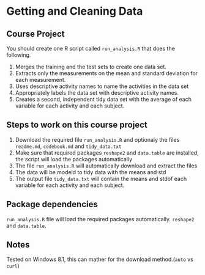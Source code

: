 # Getting and Cleaning Data

## Course Project

You should create one R script called ```run_analysis.R``` that does the following.

1. Merges the training and the test sets to create one data set.
2. Extracts only the measurements on the mean and standard deviation for each measurement.
3. Uses descriptive activity names to name the activities in the data set
4. Appropriately labels the data set with descriptive activity names.
5. Creates a second, independent tidy data set with the average of each variable for each activity and each subject.


## Steps to work on this course project


1. Download the  required file ```run_analysis.R``` and optionaly the files ```readme.md```, ```codebook.md``` and ```tidy_data.txt```
2. Make sure that required packages ```reshape2``` and ```data.table``` are installed, the script will load the packages  automatically
3. The file ```run_analysis.R``` will automatically download and extract the files
4. The data will be modeld to tidy data with the means and std
5. The output file ```tidy_data.txt``` will contain the means and stdof each variable for each activity and each subject.

## Package dependencies 

```run_analysis.R``` file will load the required packages automatically. ```reshape2``` and ```data.table```. 

## Notes

Tested on Windows 8.1, this can mather for the download method.(```auto``` vs ```curl```)
